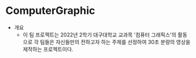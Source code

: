# ComputerGraphic

- 개요
  - 이 팀 프로젝트는 2022년 2학기 대구대학교 교과목 '컴퓨터 그래픽스'의 활동으로 각 팀들은 자신들만의 전하고자 하는 주제를 선정하여 30초 분량의 영상을 제작하는 프로젝트이다.
